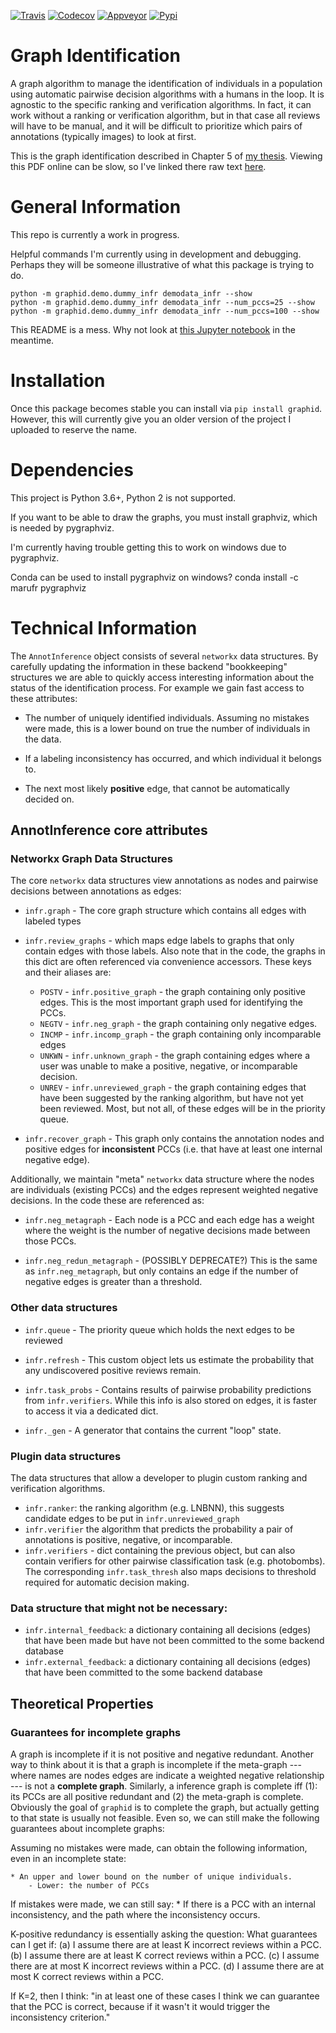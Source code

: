 [![Travis](https://img.shields.io/travis/Erotemic/graphid/master.svg?label=Travis%20CI)](https://travis-ci.org/Erotemic/graphid)
[![Codecov](https://codecov.io/github/Erotemic/graphid/badge.svg?branch=master&service=github)](https://codecov.io/github/Erotemic/graphid?branch=master)
[![Appveyor](https://ci.appveyor.com/api/projects/status/github/Erotemic/graphid?svg=True)](https://ci.appveyor.com/project/Erotemic/graphid/branch/master)
[![Pypi](https://img.shields.io/pypi/v/graphid.svg)](https://pypi.python.org/pypi/graphid)

# Graph Identification

A graph algorithm to manage the identification of individuals in a population
using automatic pairwise decision algorithms with a humans in the loop.  It is
agnostic to the specific ranking and verification algorithms. In fact, it can
work without a ranking or verification algorithm, but in that case all reviews
will have to be manual, and it will be difficult to prioritize which pairs of
annotations (typically images) to look at first.

This is the graph identification described in Chapter 5 of [my thesis](https://github.com/Erotemic/crall-thesis-2017/blob/master/crall-thesis_2017-08-10_compressed.pdf). Viewing this PDF online can be slow, so I've linked there raw text [here](https://github.com/Erotemic/crall-thesis-2017/blob/master/chapter5-graphid.tex).


# General Information

This repo is currently a work in progress. 

Helpful commands I'm currently using in development and debugging. Perhaps they
will be someone illustrative of what this package is trying to do.

```
python -m graphid.demo.dummy_infr demodata_infr --show
python -m graphid.demo.dummy_infr demodata_infr --num_pccs=25 --show
python -m graphid.demo.dummy_infr demodata_infr --num_pccs=100 --show
```

This README is a mess. Why not look at [this Jupyter
notebook](notebooks/core_example.ipynb) in the meantime.


# Installation

Once this package becomes stable you can install via `pip install graphid`.
However, this will currently give you an older version of the project I
uploaded to reserve the name.


# Dependencies

This project is Python 3.6+, Python 2 is not supported.

If you want to be able to draw the graphs, you must install graphviz, which is
needed by pygraphviz.

I'm currently having trouble getting this to work on windows due to pygraphviz.

Conda can be used to install pygraphviz on windows?
conda install -c marufr pygraphviz



# Technical Information

The `AnnotInference` object consists of several `networkx` data structures. 
By carefully updating the information in these backend "bookkeeping"
structures we are able to quickly access interesting information about the
status of the identification process. For example we gain fast access to these
attributes:

* The number of uniquely identified individuals. Assuming no mistakes were
  made, this is a lower bound on true the number of individuals in the data.

* If a labeling inconsistency has occurred, and which individual it belongs to.

* The next most likely **positive** edge, that cannot be automatically decided
  on.


## AnnotInference core attributes


### Networkx Graph Data Structures


The core `networkx` data structures view annotations as nodes and pairwise
decisions between annotations as edges: 

* `infr.graph` - The core graph structure which contains all edges with labeled
  types
* `infr.review_graphs` - which maps edge labels to graphs that only contain
  edges with those labels. Also note that in the code, the graphs in this dict
  are often referenced via convenience accessors. These keys and their aliases
  are:
    * `POSTV` -  `infr.positive_graph` - the graph containing only positive edges. This is the most important graph used for identifying the PCCs.
    * `NEGTV` -  `infr.neg_graph` - the graph containing only negative edges. 
    * `INCMP` -  `infr.incomp_graph` - the graph containing only incomparable edges
    * `UNKWN` -  `infr.unknown_graph` - the graph containing edges where a user was unable to make a positive, negative, or incomparable decision.
    * `UNREV` -  `infr.unreviewed_graph` - the graph containing edges that have been suggested by the ranking algorithm, but have not yet been reviewed. Most, but not all, of these edges will be in the priority queue. 

* `infr.recover_graph` - This graph only contains the annotation nodes and
  positive edges for **inconsistent** PCCs (i.e. that have at least one
internal negative edge).

Additionally, we maintain "meta" `networkx` data structure where the nodes
are individuals (existing PCCs) and the edges represent weighted negative
decisions. In the code these are referenced as:

* `infr.neg_metagraph` - Each node is a PCC and each edge has a weight where
  the weight is the number of negative decisions made between those PCCs.

* `infr.neg_redun_metagraph` - (POSSIBLY DEPRECATE?) This is the same as
`infr.neg_metagraph`, but only contains an edge if the number of negative edges
is greater than a threshold. 


### Other data structures

* `infr.queue` - The priority queue which holds the next edges to be reviewed

* `infr.refresh` - This custom object lets us estimate the probability that any
undiscovered positive reviews remain. 

* `infr.task_probs` - Contains results of pairwise probability predictions from `infr.verifiers`. While this info is also stored on edges, it is faster to access it via a dedicated dict.

* `infr._gen` - A generator that contains the current "loop" state.


### Plugin data structures

The data structures that allow a developer to plugin custom ranking and verification algorithms.

* `infr.ranker`: the ranking algorithm (e.g. LNBNN), this suggests candidate edges to be put in `infr.unreviewed_graph`
* `infr.verifier` the algorithm that predicts the probability a pair of annotations is positive, negative, or incomparable.
* `infr.verifiers` - dict containing the previous object, but can also contain verifiers for other pairwise classification task (e.g. photobombs). The corresponding `infr.task_thresh` also maps decisions to threshold required for automatic decision making.


### Data structure that might not be necessary:

* `infr.internal_feedback`: a dictionary containing all decisions (edges) that have been made but have not been committed to the some backend database
* `infr.external_feedback`: a dictionary containing all decisions (edges) that have been committed to the some backend database



## Theoretical Properties

### Guarantees for incomplete graphs

A graph is incomplete if it is not positive and negative redundant. Another way
to think about it is that a graph is incomplete if the meta-graph --- where
names are nodes edges are indicate a weighted negative relationship --- is not
a **complete graph**. Similarly, a inference graph is complete iff (1): its
PCCs are all positive redundant and (2) the meta-graph is complete. Obviously
the goal of `graphid` is to complete the graph, but actually getting to that
state is usually not feasible. Even so, we can still make the following
guarantees about incomplete graphs:


Assuming no mistakes were made, can obtain the following information, even in
an incomplete state:

    * An upper and lower bound on the number of unique individuals.
        - Lower: the number of PCCs

If mistakes were made, we can still say:
    * If there is a PCC with an internal inconsistency, and the path where the
      inconsistency occurs.


K-positive redundancy is essentially asking the question: 
What guarantees can I get if: 
(a) I assume there are at least K incorrect reviews within a PCC.
(b) I assume there are at least K correct reviews within a PCC.
(c) I assume there are at most K incorrect reviews within a PCC.
(d) I assume there are at most K correct reviews within a PCC.


If K=2, then I think: "in at least one of these cases I think we can guarantee
that the PCC is correct, because if it wasn't it would trigger the
inconsistency criterion."


